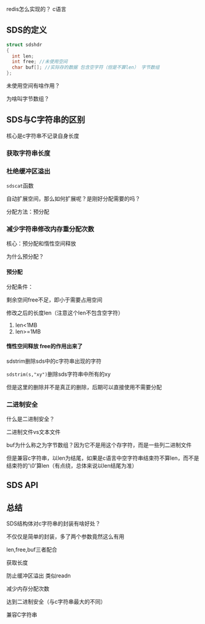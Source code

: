 redis怎么实现的？ c语言

## SDS的定义

```c
struct sdshdr
{
  int len;
  int free; //未使用空间
  char buf[]; //实际存的数据 包含空字符（但是不算len） 字节数组
};
```



未使用空间有啥作用？

为啥叫字节数组？

## SDS与C字符串的区别

核心是c字符串不记录自身长度

### 获取字符串长度



### 杜绝缓冲区溢出

`sdscat`函数

自动扩展空间，那么如何扩展呢？是刚好分配需要的吗？

分配方法：预分配

### 减少字符串修改内存重分配次数

核心：预分配和惰性空间释放

为什么预分配？





#### 预分配

分配条件：

剩余空间free不足，即小于需要占用空间

修改之后的长度len（注意这个len不包含空字符）

1. len<1MB
2. len>=1MB

####  惰性空间释放 free的作用出来了

sdstrim删除sds中的c字符串出现的字符

`sdstrim(s,"xy")`删除sds字符串中所有的xy

但是这里的删除并不是真正的删除，后期可以直接使用不需要分配





### 二进制安全

什么是二进制安全？

二进制文件vs文本文件

buf为什么称之为字节数组？因为它不是用这个存字符，而是一些列二进制文件

但是兼容c字符串，以len为结尾，如果是c语言中空字符串结束符不算len，而不是结束符的'\0'算len（有点绕，总体来说以len结尾为准）

## SDS API

## 总结

SDS结构体对c字符串的封装有啥好处？

不仅仅是简单的封装，多了两个参数竟然这么有用

len,free,buf三者配合

获取长度

防止缓冲区溢出 类似readn

减少内存分配次数

达到二进制安全（与c字符串最大的不同）

兼容C字符串

